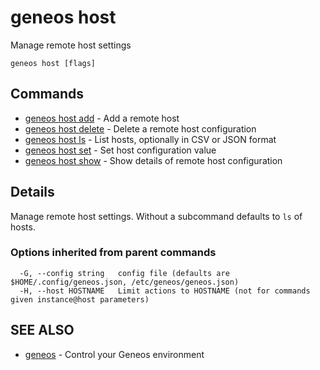 # geneos host

Manage remote host settings

```text
geneos host [flags]
```
## Commands

* [geneos host add](geneos_host_add.md)	 - Add a remote host
* [geneos host delete](geneos_host_delete.md)	 - Delete a remote host configuration
* [geneos host ls](geneos_host_ls.md)	 - List hosts, optionally in CSV or JSON format
* [geneos host set](geneos_host_set.md)	 - Set host configuration value
* [geneos host show](geneos_host_show.md)	 - Show details of remote host configuration

## Details

Manage remote host settings. Without a subcommand defaults to `ls` of hosts.

### Options inherited from parent commands

```text
  -G, --config string   config file (defaults are $HOME/.config/geneos.json, /etc/geneos/geneos.json)
  -H, --host HOSTNAME   Limit actions to HOSTNAME (not for commands given instance@host parameters)
```

## SEE ALSO

* [geneos](geneos.md)	 - Control your Geneos environment
